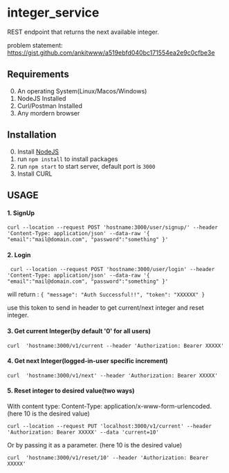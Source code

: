 # integer_service
REST endpoint that returns the next available integer.

problem statement: https://gist.github.com/ankitwww/a519ebfd040bc171554ea2e9c0cfbe3e


## Requirements
0. An operating System(Linux/Macos/Windows)
1. NodeJS Installed
2. Curl/Postman Installed
3. Any mordern browser


## Installation
 0. Install [NodeJS](https://nodejs.org/en/) 
 1. run `npm install` to install packages
 2. run `npm start` to start server, default port is `3000`
 3. Install CURL


## USAGE

#### 1. SignUp

`curl --location --request POST 'hostname:3000/user/signup/' --header 'Content-Type: application/json' --data-raw '{
   "email":"mail@domain.com",
   "password":"something"
}'`

#### 2. Login

`
curl --location --request POST 'hostname:3000/user/login' --header 'Content-Type: application/json' --data-raw '{
   "email":"mail@domain.com",
   "password":"something"
}'`

will return :
`{
   "message": "Auth Successful!!",
   "token": "XXXXXX"
}`
 
 use this token to send in header to  get current/next integer and reset integer.
 
#### 3. Get current Integer(by default '0' for all users)
 
 `curl  'hostname:3000/v1/current --header 'Authorization: Bearer XXXXX'`

#### 4. Get next Integer(logged-in-user specific increment)

`curl  'hostname:3000/v1/next' --header 'Authorization: Bearer XXXXX'`
 
#### 5. Reset integer to desired value(two ways)

With content type: Content-Type: application/x-www-form-urlencoded. (here 10 is the desired value)

`curl --location --request PUT 'localhost:3000/v1/current' --header 'Authorization: Bearer XXXXX' --data 'current=10'`

Or by passing it as a parameter. (here 10 is the desired value)

`curl  'hostname:3000/v1/reset/10' --header 'Authorization: Bearer XXXXX'`



